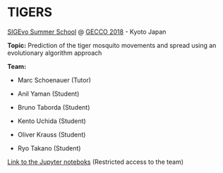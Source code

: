 # TIGERS
[SIGEvo Summer School](https://sigevo-summer-school-2018.github.io/) @ [GECCO 2018](http://gecco-2018.sigevo.org/index.html/tiki-index.php?page=HomePage) - Kyoto Japan

**Topic:**
Prediction of the tiger mosquito movements and spread using an evolutionary algorithm approach

**Team:**

- Marc Schoenauer (Tutor)

- Anil Yaman (Student)
- Bruno Taborda (Student)
- Kento Uchida (Student)
- Oliver Krauss (Student)
- Ryo Takano (Student)


[Link to the Jupyter noteboks](https://colab.research.google.com/drive/1BJqlJctkf0aWEi-cZ1pAQ_WPN-FhVyzp) (Restricted access to the team)
 
